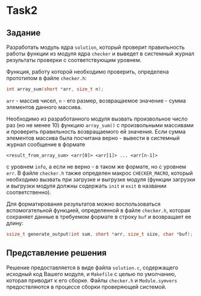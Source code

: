 # Task2

## Задание

Разработать модуль ядра `solution`, который проверит правильность работы функции из модуля ядра `checker` и выведет в 
системный журнал результаты проверки с соответствующим уровнем.

Функция, работу которой необходимо проверить, определена прототипом в файле `checker.h`:
```c
int array_sum(short *arr, size_t n);
```
`arr` - массив чисел, `n` - его размер, возвращаемое значение - сумма элементов данного массива.

Необходимо из разработанного модуля вызвать произвольное число раз (но не менее 10) функцию `array_sum()` с 
произвольными массивами и проверить правильность возвращаемого ей значения. Если сумма элементов массива была 
посчитана верно - вывести в системный журнал сообщение в формате
```
<result_from_array_sum> <arr[0]> <arr[1]> ... <arr[n-1]>
```
с уровнем `info`, а если не верно - в таком же формате, но с уровнем `err`. В файле `checker.h` также определен 
макрос `CHECKER_MACRO`, который необходимо вызвать при загрузке и выгрузке модуля (функции загрузки и выгрузки модуля 
должны содержать `init` и `exit` в названии соответственно).

Для форматирования результатов можно воспользоваться вспомогательной функцией, определенной в файле `checker.h`, 
которая сохраняет данные в требуемом формате в строку `buf` и возвращает ее длину:
```c
ssize_t generate_output(int sum, short *arr, size_t size, char *buf);
```

## Представление решения

Решение предоставляется в виде файла `solution.c`, содержащего исходный код Вашего модуля, и `Makefile` с целью по 
умолчанию, которая приводит к его сборке. Файлы `checker.h` и `Module.symvers` предоствляются в процессе сборки проверяющей системой.
